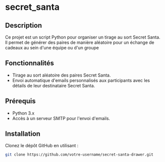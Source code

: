 # secret_santa

## Description
Ce projet est un script Python pour organiser un tirage au sort Secret Santa. Il permet de générer des paires de manière aléatoire pour un échange de cadeaux au sein d'une équipe ou d'un groupe

## Fonctionnalités
- Tirage au sort aléatoire des paires Secret Santa.
- Envoi automatique d'emails personnalisés aux participants avec les détails de leur destinataire Secret Santa.

## Prérequis
- Python 3.x
- Accès à un serveur SMTP pour l'envoi d'emails.

## Installation
Clonez le dépôt GitHub en utilisant :
```bash
git clone https://github.com/votre-username/secret-santa-drawer.git
